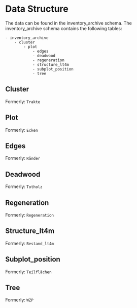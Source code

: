 # Data Structure 

The data can be found in the inventory_archive schema. The inventory_archive schema contains the following tables:
```
- inventory_archive
    - cluster 
        - plot
            - edges
            - deadwood
            - regeneration
            - structure_lt4m
            - subplot_position
            - tree
```

## Cluster

Formerly: `Trakte`

## Plot

Formerly: `Ecken`

## Edges

Formerly: `Ränder`

## Deadwood

Formerly: `Totholz`

## Regeneration

Formerly: `Regeneration`


## Structure_lt4m

Formerly: `Bestand_lt4m`

## Subplot_position

Formerly: `Teilflächen`

## Tree

Formerly: `WZP`
